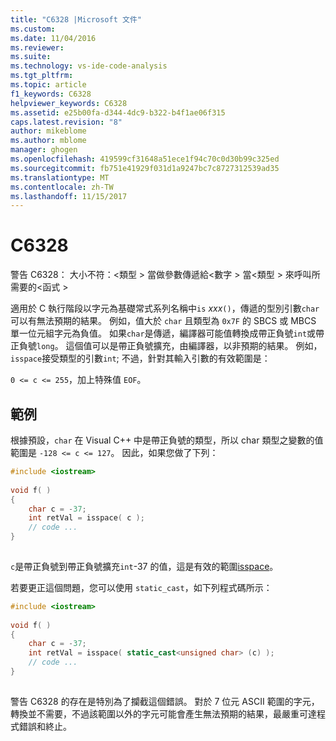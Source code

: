 ```yaml
---
title: "C6328 |Microsoft 文件"
ms.custom: 
ms.date: 11/04/2016
ms.reviewer: 
ms.suite: 
ms.technology: vs-ide-code-analysis
ms.tgt_pltfrm: 
ms.topic: article
f1_keywords: C6328
helpviewer_keywords: C6328
ms.assetid: e25b00fa-d344-4dc9-b322-b4f1ae06f315
caps.latest.revision: "8"
author: mikeblome
ms.author: mblome
manager: ghogen
ms.openlocfilehash: 419599cf31648a51ece1f94c70c0d30b99c325ed
ms.sourcegitcommit: fb751e41929f031d1a9247bc7c8727312539ad35
ms.translationtype: MT
ms.contentlocale: zh-TW
ms.lasthandoff: 11/15/2017
---
```

# <a name="c6328"></a>C6328
警告 C6328： 大小不符：\<類型 > 當做參數傳遞給\<數字 > 當\<類型 > 來呼叫所需要的\<函式 >  
  
 適用於 C 執行階段以字元為基礎常式系列名稱中`is` *xxx*`()`，傳遞的型別引數`char`可以有無法預期的結果。 例如，值大於 `char` 且類型為 `0x7F` 的 SBCS 或 MBCS 單一位元組字元為負值。 如果`char`是傳遞，編譯器可能值轉換成帶正負號`int`或帶正負號`long`。 這個值可以是帶正負號擴充，由編譯器，以非預期的結果。 例如，`isspace`接受類型的引數`int`; 不過，針對其輸入引數的有效範圍是：  
  
 `0 <= c <= 255`，加上特殊值 `EOF`。  
  
## <a name="example"></a>範例  
 根據預設，`char` 在 Visual C++ 中是帶正負號的類型，所以 char 類型之變數的值範圍是 `-128 <= c <= 127`。 因此，如果您做了下列：  
  
```cpp  
#include <iostream>  
  
void f( )  
{  
    char c = -37;  
    int retVal = isspace( c );  
    // code ...  
}  
  
```  
  
 `c`是帶正負號到帶正負號擴充`int`-37 的值，這是有效的範圍[isspace](http://msdn.microsoft.com/Library/3ac254c4-92aa-4238-882a-3a3fb576cdf5)。  
  
 若要更正這個問題，您可以使用 `static_cast`，如下列程式碼所示：  
  
```cpp  
#include <iostream>  
  
void f( )  
{  
    char c = -37;  
    int retVal = isspace( static_cast<unsigned char> (c) );  
    // code ...  
}  
  
```  
  
 警告 C6328 的存在是特別為了攔截這個錯誤。 對於 7 位元 ASCII 範圍的字元，轉換並不需要，不過該範圍以外的字元可能會產生無法預期的結果，最嚴重可達程式錯誤和終止。